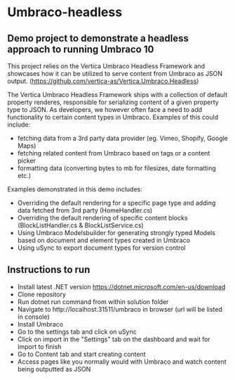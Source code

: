 # Umbraco-headless

## Demo project to demonstrate a headless approach to running Umbraco 10

This project relies on the Vertica Umbraco Headless Framework and showcases how it can be utilized to serve content from Umbraco as JSON output.
(https://github.com/vertica-as/Vertica.Umbraco.Headless)

The Vertica Umbraco Headless Framework ships with a collection of default property renderes, responsible for serializing content of 
a given property type to JSON. As developers, we however often face a need to add functionality to certain content types in Umbraco. 
Examples of this could include:

- fetching data from a 3rd party data provider (eg. Vimeo, Shopify, Google Maps)
- fetching related content from Umbraco based on tags or a content picker
- formatting data (converting bytes to mb for filesizes, date formatting etc.)

Examples demonstrated in this demo includes:

- Overriding the default rendering for a specific page type and adding data fetched from 3rd party (HomeHandler.cs)
- Overriding the default rendering of specific content blocks (BlockListHandler.cs & BlockListService.cs)
- Using Umbraco Modelsbuilder for generating strongly typed Models based on document and element types created in Umbraco
- Using uSync to export document types for version control

## Instructions to run
- Install latest .NET version https://dotnet.microsoft.com/en-us/download
- Clone repository
- Run dotnet run command from within solution folder
- Navigate to http://localhost:31511/umbraco in browser (url will be listed in console)
- Install Umbraco
- Go to the settings tab and click on uSync
- Click on import in the "Settings" tab on the dashboard and wait for import to finish
- Go to Content tab and start creating content
- Access pages like you normally would with Umbraco and watch content being outputted as JSON
